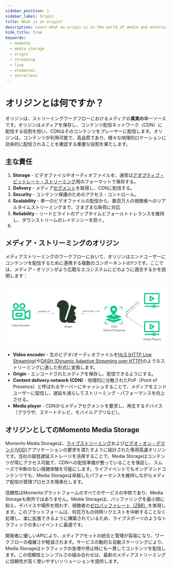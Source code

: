 ```yaml
---
sidebar_position: 1
sidebar_label: Origin
title: What is an origin?
description: Learn what an origin is in the world of media and entertainment.
hide_title: true
keywords:
  - momento
  - media storage
  - origin
  - streaming
  - live
  - elemental
  - serverless
---
```


# オリジンとは何ですか？

オリジンは、ストリーミングワークフローにおけるメディアの**真実の**単一ソースです。オリジンはメディアを保存し、コンテンツ配信ネットワーク（CDN）に配信する役割を担い、CDNはそのコンテンツをプレーヤーに配信します。オリジンは、コンテンツが利用可能で、高品質であり、様々な地理的ロケーションに効率的に配信されることを確認する重要な役割を果たします。

## 主な責任

1. **Storage** - ビデオファイルやオーディオファイルを、通常は[アダプティブ・ビットレート・ストリーミング](/media-storage/performance/adaptive-bitrates/how-it-works)用のフォーマットで保存する。
2. **Delivery** - メディア[セグメント](/media-storage/core-concepts/segments)を取得し、CDNに配信する。
3. **Security** - コンテンツ保護のためのアクセス・コントロール。
4. **Scalability** - 単一のビデオファイルの配信から、数百万人の視聴者へのリアルタイムストリーミングまで、さまざまな負荷に対応
5. **Reliability** - リードとライトのアップタイムとフォールトトレランスを維持し、ダウンストリームのレイテンシーを防ぐ。
6.
## メディア・ストリーミングのオリジン

メディアストリーミングのワークフローにおいて、オリジンはエンドユーザーにコンテンツを配信するために連携する複数のコンポーネントの1つです。ここでは、メディア・オリジンがより広範なエコシステムにどのように適合するかを説明します：

![Diagram: Media streaming components](../images/streaming-components.png)

* **Video encoder** - 生のビデオ/オーディオファイルを[HLS (HTTP Live Streaming)](/media-storage/performance/adaptive-bitrates/hls)や[DASH (Dynamic Adaptive Streaming over HTTP)](/media-storage/performance/adaptive-bitrates/dash)のようなストリーミングに適した形式に変換します。
* **Origin** - エンコードされたメディアを保存し、配信できるようにする。
* **Content delivery network (CDN)** - 地理的に分散されたPoP（Point of Presence）と呼ばれるサーバーにキャッシュすることで、メディアをエンドユーザーに配信し、遅延を減らしてストリーミング・パフォーマンスを向上させる。
* **Media player** - CDNからメディアセグメントを要求し、再生するデバイス（ブラウザ、スマートテレビ、モバイルアプリなど）。

## オリジンとしてのMomento Media Storage

Momento Media Storageは、[ライブストリーミング](/media-storage/streaming/live-streaming/how-it-works)および[ビデオ・オン・デマンド(VOD)](/media-storage/streaming/video-on-demand/media-storage)アプリケーションの要求を満たすように設計された専用高速オリジンです。当社の超低遅延ストレージを活用することで、Media Storageはコンテンツが常にアクセス可能で、CDNへの配信準備が整っていることを保証し、スムーズで中断のない視聴体験を可能にします。ライブイベントでもオンデマンドコンテンツでも、Media Storageは卓越したパフォーマンスを維持しながらメディア配信の管理プロセスを簡素化します。

信頼性はMomentoプラットフォームのすべてのサービスの中核であり、Media Storageも例外ではありません。Media Storageは、バッファリングを最小限に抑え、デバイスや場所を問わず、視聴者の[ゼロバッファレート（ZBR）](/media-storage/core-concepts/zero-buffer-rate)を実現します。このプラットフォームは、何百万もの同時リクエストを中断することなく処理し、楽に拡張できるように構築されているため、ライブスポーツのようなトラフィックの多いイベントに最適です。

開発者に優しいAPIにより、メディアアセットの統合と管理が容易になり、ワークフローの複雑さが軽減されます。サービスの動的な自動スケーリングにより、Media Storageはトラフィックの急増や停止時にも一貫してコンテンツを配信します。この信頼性とシンプルさの組み合わせは、最新のメディアストリーミングに信頼性が高く使いやすいソリューションを提供します。
